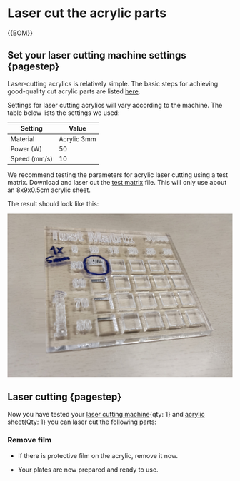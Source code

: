 # Laser cut the acrylic parts

{{BOM}}

[Acrylic sheet]: parts/materials/acrylic-sheet.md "{cat:material}"
[Laser cutting machine]: parts/tools/laser-cutting-machine.md "{cat:tool}"

## Set your laser cutting machine settings {pagestep}

Laser-cutting acrylics is relatively simple. The basic steps for achieving good-quality cut acrylic parts are listed [here].

Settings for laser cutting acrylics will vary according to the machine. The table below lists the settings we used: 

|Setting     |Value        |
|------------|--           |
|Material    |Acrylic 3mm |
|Power (W)   |50 |
|Speed (mm/s)|10 |

We recommend testing the parameters for acrylic laser cutting using a test matrix. Download and laser cut the [test matrix](parts/materials/test-matrix.md) file. This will only use about an 8x9x0.5cm acrylic sheet.

The result should look like this:

![](images/test-matrix-1.jpg)

## Laser cutting {pagestep}

Now you have tested your [laser cutting machine][Laser cutting machine]{qty: 1} and [acrylic sheet][Acrylic sheet]{Qty: 1} you can laser cut the following parts:

### Remove film

* If there is protective film on the acrylic, remove it now.

* Your plates are now prepared and ready to use.

[guide to tapping acrylic]: http://www.ultimatehandyman.co.uk/how-to/acrylic/tapping-acrylic
[here]: https://www.xometry.com/resources/sheet/about-laser-cutting-acrylic/